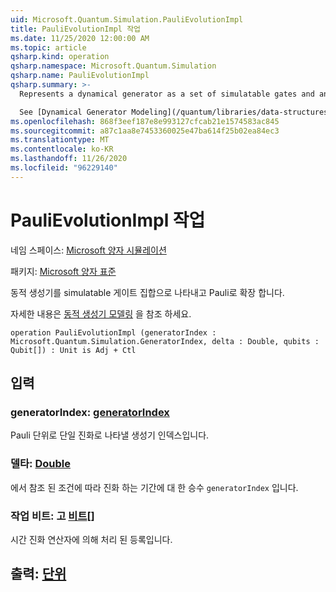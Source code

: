 ```yaml
---
uid: Microsoft.Quantum.Simulation.PauliEvolutionImpl
title: PauliEvolutionImpl 작업
ms.date: 11/25/2020 12:00:00 AM
ms.topic: article
qsharp.kind: operation
qsharp.namespace: Microsoft.Quantum.Simulation
qsharp.name: PauliEvolutionImpl
qsharp.summary: >-
  Represents a dynamical generator as a set of simulatable gates and an expansion in the Pauli basis.

  See [Dynamical Generator Modeling](/quantum/libraries/data-structures#dynamical-generator-modeling) for more details.
ms.openlocfilehash: 868f3eef187e8e993127cfcab21e1574583ac845
ms.sourcegitcommit: a87c1aa8e7453360025e47ba614f25b02ea84ec3
ms.translationtype: MT
ms.contentlocale: ko-KR
ms.lasthandoff: 11/26/2020
ms.locfileid: "96229140"
---
```

# <a name="paulievolutionimpl-operation"></a>PauliEvolutionImpl 작업

네임 스페이스: [Microsoft 양자 시뮬레이션](xref:Microsoft.Quantum.Simulation)

패키지: [Microsoft 양자 표준](https://nuget.org/packages/Microsoft.Quantum.Standard)


동적 생성기를 simulatable 게이트 집합으로 나타내고 Pauli로 확장 합니다.

자세한 내용은 [동적 생성기 모델링](/quantum/libraries/data-structures#dynamical-generator-modeling) 을 참조 하세요.

```qsharp
operation PauliEvolutionImpl (generatorIndex : Microsoft.Quantum.Simulation.GeneratorIndex, delta : Double, qubits : Qubit[]) : Unit is Adj + Ctl
```


## <a name="input"></a>입력

### <a name="generatorindex--generatorindex"></a>generatorIndex: [generatorIndex](xref:Microsoft.Quantum.Simulation.GeneratorIndex)

Pauli 단위로 단일 진화로 나타낼 생성기 인덱스입니다.


### <a name="delta--double"></a>델타: [Double](xref:microsoft.quantum.lang-ref.double)

에서 참조 된 조건에 따라 진화 하는 기간에 대 한 승수 `generatorIndex` 입니다.


### <a name="qubits--qubit"></a>작업 비트: 고 [비트](xref:microsoft.quantum.lang-ref.qubit)[]

시간 진화 연산자에 의해 처리 된 등록입니다.



## <a name="output--unit"></a>출력: [단위](xref:microsoft.quantum.lang-ref.unit)

